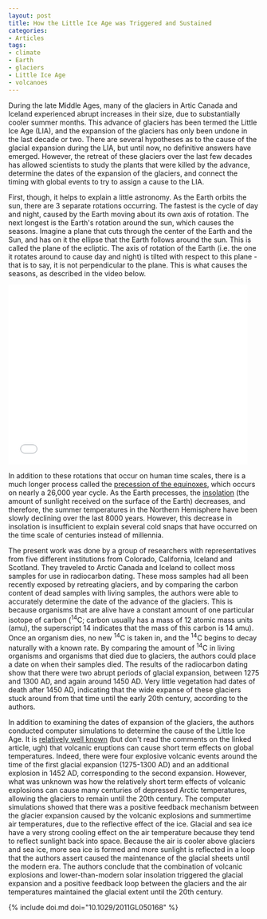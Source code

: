 ```yaml
---
layout: post
title: How the Little Ice Age was Triggered and Sustained
categories:
- Articles
tags:
- climate
- Earth
- glaciers
- Little Ice Age
- volcanoes
---
```

During the late Middle Ages, many of the glaciers in Artic Canada and Iceland experienced abrupt increases in their size, due to substantially cooler summer months. This advance of glaciers has been termed the Little Ice Age (LIA), and the expansion of the glaciers has only been undone in the last decade or two. There are several hypotheses as to the cause of the glacial expansion during the LIA, but until now, no definitive answers have emerged. However, the retreat of these glaciers over the last few decades has allowed scientists to study the plants that were killed by the advance, determine the dates of the expansion of the glaciers, and connect the timing with global events to try to assign a cause to the LIA.
<!--more-->

First, though, it helps to explain a little astronomy. As the Earth orbits the sun, there are 3 separate rotations occurring. The fastest is the cycle of day and night, caused by the Earth moving about its own axis of rotation. The next longest is the Earth's rotation around the sun, which causes the seasons. Imagine a plane that cuts through the center of the Earth and the Sun, and has on it the ellipse that the Earth follows around the sun. This is called the plane of the ecliptic. The axis of rotation of the Earth (i.e. the one it rotates around to cause day and night) is tilted with respect to this plane - that is to say, it is not perpendicular to the plane. This is what causes the seasons, as described in the video below. 

<iframe width="480" height="360" src="//www.youtube-nocookie.com/embed/q4_-R1vnJyw?rel=0" frameborder="0"> </iframe>


In addition to these rotations that occur on human time scales, there is a much longer process called the [precession of the equinoxes](http://en.wikipedia.org/wiki/Axial_precession_%28astronomy%29#Effects), which occurs on nearly a 26,000 year cycle. As the Earth precesses, the [insolation](http://www.google.com/search?q=define:insolation) (the amount of sunlight received on the surface of the Earth) decreases, and therefore, the summer temperatures in the Northern Hemisphere have been slowly declining over the last 8000 years. However, this decrease in insolation is insufficient to explain several cold snaps that have occurred on the time scale of centuries instead of millennia. 

The present work was done by a group of researchers with representatives from five different institutions from Colorado, California, Iceland and Scotland. They traveled to Arctic Canada and Iceland to collect moss samples for use in radiocarbon dating. These moss samples had all been recently exposed by retreating glaciers, and by comparing the carbon content of dead samples with living samples, the authors were able to accurately determine the date of the advance of the glaciers. This is because organisms that are alive have a constant amount of one particular isotope of carbon (<sup>14</sup>C; carbon usually has a mass of 12 atomic mass units (amu), the superscript 14 indicates that the mass of this carbon is 14 amu). Once an organism dies, no new <sup>14</sup>C is taken in, and the <sup>14</sup>C begins to decay naturally with a known rate. By comparing the amount of <sup>14</sup>C in living organisms and organisms that died due to glaciers, the authors could place a date on when their samples died. The results of the radiocarbon dating show that there were two abrupt periods of glacial expansion, between 1275 and 1300 AD, and again around 1450 AD. Very little vegetation had dates of death after 1450 AD, indicating that the wide expanse of these glaciers stuck around from that time until the early 20th century, according to the authors.

In addition to examining the dates of expansion of the glaciers, the authors conducted computer simulations to determine the cause of the Little Ice Age. It is [relatively well known](http://www.scientificamerican.com/article.cfm?id=how-do-volcanoes-affect-w&amp;page=1) (but don't read the comments on the linked article, ugh) that volcanic eruptions can cause short term effects on global temperatures. Indeed, there were four explosive volcanic events around the time of the first glacial expansion (1275-1300 AD) and an additional explosion in 1452 AD, corresponding to the second expansion. However, what was unknown was how the relatively short term effects of volcanic explosions can cause many centuries of depressed Arctic temperatures, allowing the glaciers to remain until the 20th century. The computer simulations showed that there was a positive feedback mechanism between the glacier expansion caused by the volcanic explosions and summertime air temperatures, due to the reflective effect of the ice. Glacial and sea ice have a very strong cooling effect on the air temperature because they tend to reflect sunlight back into space. Because the air is cooler above glaciers and sea ice, more sea ice is formed and more sunlight is reflected in a loop that the authors assert caused the maintenance of the glacial sheets until the modern era. The authors conclude that the combination of volcanic explosions and lower-than-modern solar insolation triggered the glacial expansion and a positive feedback loop between the glaciers and the air temperatures maintained the glacial extent until the 20th century.

{% include doi.md doi="10.1029/2011GL050168" %}
